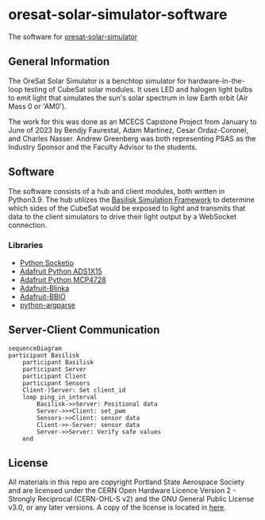 # oresat-solar-simulator-software

The software for [oresat-solar-simulator](https://github.com/oresat/oresat-solar-simulator-hardware)

## General Information

The OreSat Solar Simulator is a benchtop simulator for hardware-in-the-loop testing of CubeSat solar modules. It uses LED and halogen light bulbs to emit light that simulates the sun's solar spectrum in low Earth orbit (Air Mass 0 or 'AM0').

The work for this was done as an MCECS Capstone Project from January to June of 2023 by Bendjy Faurestal, Adam Martinez, Cesar Ordaz-Coronel, and Charles Nasser. Andrew Greenberg was both representing PSAS as the Industry Sponsor and the Faculty Advisor to the students.

## Software

The software consists of a hub and client modules, both written in Python3.9. The hub utilizes the [Basilisk Simulation Framework](http://hanspeterschaub.info/basilisk/) to determine which sides of the CubeSat would be exposed to light and transmits that data to the client simulators to drive their light output by a WebSocket connection.

### Libraries

* [Python Socketio](https://python-socketio.readthedocs.io/en/latest/server.html#installation)
* [Adafruit Python ADS1X15](https://github.com/Ayush2309/Adafruit_ADS)
* [Adafruit Python MCP4728](https://github.com/adafruit/Adafruit_CircuitPython_MCP4728)
* [Adafruit-Blinka](https://github.com/adafruit/circuitpython)
* [Adafruit-BBIO](https://github.com/adafruit/adafruit-beaglebone-io-python)
* [python-argparse](https://docs.python.org/3/library/argparse.html)

## Server-Client Communication

```mermaid
sequenceDiagram
participant Basilisk
    participant Basilisk
    participant Server
    participant Client
    participant Sensors
    Client-)Server: Set client_id
    loop ping_in_interval
        Basilisk->>Server: Positional data        
        Server->>+Client: set_pwm
        Sensors->>Client: sensor data
        Client->>-Server: sensor data
        Server->>Server: Verify safe values
    end
```

## License

All materials in this repo are copyright Portland State Aerospace Society and are licensed under the CERN Open Hardware Licence Version 2 -
Strongly Reciprocal (CERN-OHL-S v2) and the GNU General Public License v3.0, or any later versions. A copy of the license is located in [here](LICENSE.md).
